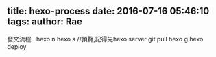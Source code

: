 title: hexo-process
date: 2016-07-16 05:46:10
tags:
author: Rae
---

發文流程..
hexo n 
hexo s //預覽,記得先hexo server
git pull 
hexo g
hexo deploy

